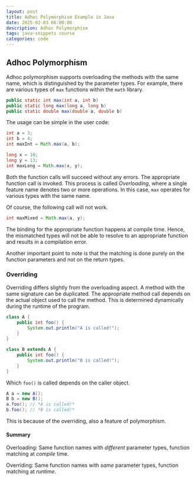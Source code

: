 ```yaml
---
layout: post
title: Adhoc Polymorphism Example in Java
date: 2025-02-03 06:00:00
description: Adhoc Polymorphism
tags: java-snippets course
categories: code
--- 
```


## Adhoc Polymorphism

Adhoc polymorphism supports overloading the methods with the same name, which is distinguished by the parameter types.
For example, there are various types of `max` functions within the `math` library.

```java
public static int max(int a, int b)
public static long max(long a, long b)
public static double max(double a, double b)
```

The usage can be simple in the user code:

```java
int a = 3;
int b = 4;
int maxInt = Math.max(a, b);

long x = 10;
long y = 13;
int maxLong = Math.max(x, y);
```

Both the function calls will succeed without any errors.
The appropriate function call is invoked.
This process is called *Overloading*, where a single feature name denotes two or more operations.
In this case, `max` operates for various types with the same name.

Of course, the following call will not work.

```java
int maxMixed = Math.max(a, y);
```

The binding for the appropriate function happens at compile time.
Hence, the mismatched types will not be able to resolve to an appropriate function and results in a compilation error.

Another important point to note is that the matching is done purely on the function parameters and not on the return types.

### Overriding

Overriding differs slightly from the overloading aspect.
A method with the same signature can be duplicated.
The appropriate method call depends on the actual object used to call the method.
This is determined dynamically during the runtime of the program.

```java
class A {
    public int foo() {
        System.out.println("A is called!");
    }
}

class B extends A {
    public int foo() {
        System.out.println("B is called!");
    }
}
```

Which `foo()` is called depends on the caller object.

```java
A a = new A();
B b = new B();
a.foo(); // *A is called!*
b.foo(); // *B is called!*
```

This is because of the overriding, also a feature of polymorphism.


#### Summary

Overloading: Same function names with *different* parameter types, function matching at *compile* time.

Overriding: Same function names with *same* parameter types, function matching at *runtime*.
